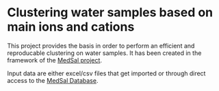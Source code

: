 # Clustering water samples based on main ions and cations

This project provides the basis in order to perform an efficient and reproducable clustering on water samples. It has been created in the framework of the [MedSal project](https://medsal.eu/).

Input data are either excel/csv files that get imported or through direct access to the [MedSal Database](https://www.uhydro.de/medsaldba). 


